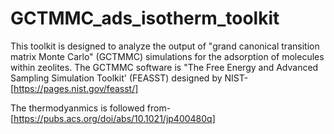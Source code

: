 # GCTMMC_ads_isotherm_toolkit
This toolkit is designed to analyze the output of "grand canonical transition matrix Monte Carlo" (GCTMMC) simulations for the adsorption of molecules within zeolites. The GCTMMC software is "The Free Energy and Advanced Sampling Simulation Toolkit' (FEASST) designed by NIST-[https://pages.nist.gov/feasst/]

The thermodyanmics is followed from-[https://pubs.acs.org/doi/abs/10.1021/jp400480q]
